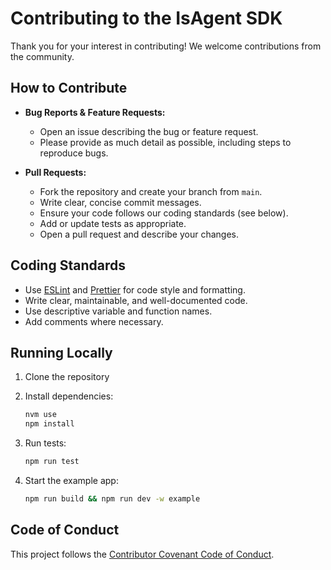# Contributing to the IsAgent SDK

Thank you for your interest in contributing! We welcome contributions from the community.

## How to Contribute

- **Bug Reports & Feature Requests:**
  - Open an issue describing the bug or feature request.
  - Please provide as much detail as possible, including steps to reproduce bugs.

- **Pull Requests:**
  - Fork the repository and create your branch from `main`.
  - Write clear, concise commit messages.
  - Ensure your code follows our coding standards (see below).
  - Add or update tests as appropriate.
  - Open a pull request and describe your changes.

## Coding Standards

- Use [ESLint](https://eslint.org/) and [Prettier](https://prettier.io/) for code style and formatting.
- Write clear, maintainable, and well-documented code.
- Use descriptive variable and function names.
- Add comments where necessary.

## Running Locally

1. Clone the repository
2. Install dependencies:

   ```bash
   nvm use
   npm install
   ```

3. Run tests:

   ```bash
   npm run test
   ```

4. Start the example app:
   ```bash
   npm run build && npm run dev -w example
   ```

## Code of Conduct

This project follows the [Contributor Covenant Code of Conduct](./CODE_OF_CONDUCT.md).
